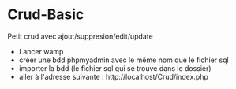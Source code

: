 # Crud-Basic
Petit crud avec ajout/suppresion/edit/update

- Lancer wamp
- créer une bdd phpmyadmin avec le même nom que le fichier sql
- importer la bdd (le fichier sql qui se trouve dans le dossier)
- aller à l'adresse suivante : http://localhost/Crud/index.php


